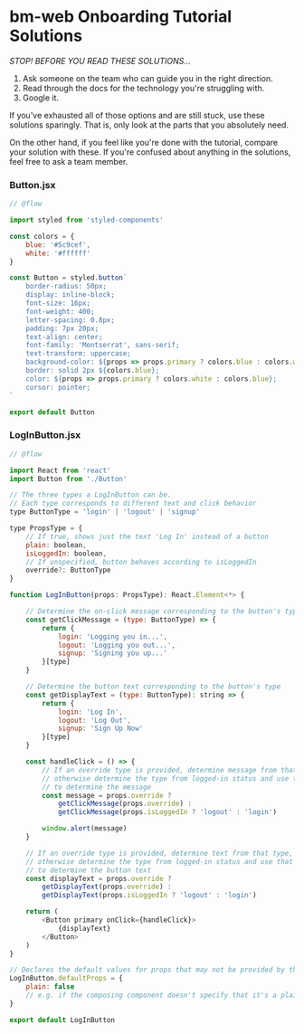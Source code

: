 # bm-web Onboarding Tutorial Solutions

*STOP! BEFORE YOU READ THESE SOLUTIONS...*
1. Ask someone on the team who can guide you in the right direction.
2. Read through the docs for the technology you're struggling with.
3. Google it.

If you've exhausted all of those options and are still stuck, use these solutions sparingly. That is, only look at the parts that you absolutely need.

On the other hand, if you feel like you're done with the tutorial, compare your solution with these. If you're confused about anything in the solutions, feel free to ask a team member.

### Button.jsx
```javascript
// @flow

import styled from 'styled-components'

const colors = {
    blue: '#5c9cef',
    white: '#ffffff'
}

const Button = styled.button`
    border-radius: 50px;
    display: inline-block;
    font-size: 16px;
    font-weight: 400;
    letter-spacing: 0.8px;
    padding: 7px 20px;
    text-align: center;
    font-family: 'Montserrat', sans-serif;
    text-transform: uppercase;
    background-color: ${props => props.primary ? colors.blue : colors.white}
    border: solid 2px ${colors.blue};
    color: ${props => props.primary ? colors.white : colors.blue};
    cursor: pointer;
`

export default Button
```

### LogInButton.jsx

```javascript
// @flow

import React from 'react'
import Button from './Button'

// The three types a LogInButton can be. 
// Each type corresponds to different text and click behavior
type ButtonType = 'login' | 'logout' | 'signup'

type PropsType = {
    // If true, shows just the text 'Log In' instead of a button
    plain: boolean,
    isLoggedIn: boolean,
    // If unspecified, button behaves according to isLoggedIn
    override?: ButtonType
}

function LogInButton(props: PropsType): React.Element<*> {

    // Determine the on-click message corresponding to the button's type
    const getClickMessage = (type: ButtonType) => {
        return {
            login: 'Logging you in...',
            logout: 'Logging you out...',
            signup: 'Signing you up...'
        }[type]
    }

    // Determine the button text corresponding to the button's type
    const getDisplayText = (type: ButtonType): string => {
        return {
            login: 'Log In',
            logout: 'Log Out',
            signup: 'Sign Up Now'
        }[type]
    }

    const handleClick = () => {
        // If an override type is provided, determine message from that type,
        // otherwise determine the type from logged-in status and use that type
        // to determine the message
        const message = props.override ?
            getClickMessage(props.override) :
            getClickMessage(props.isLoggedIn ? 'logout' : 'login')

        window.alert(message)
    }

    // If an override type is provided, determine text from that type,
    // otherwise determine the type from logged-in status and use that type
    // to determine the button text
    const displayText = props.override ?
        getDisplayText(props.override) :
        getDisplayText(props.isLoggedIn ? 'logout' : 'login')

    return (
        <Button primary onClick={handleClick}>
            {displayText}
        </Button>
    )
}

// Declares the default values for props that may not be provided by the composing component
LogInButton.defaultProps = {
    plain: false
    // e.g. if the composing component doesn't specify that it's a plain LogInButton, we default the value of `plain` to false rather than letting it be `undefined`
}

export default LogInButton
```